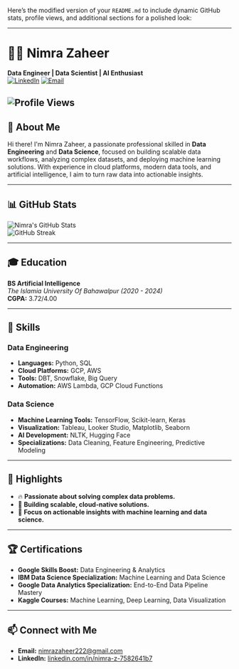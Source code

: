 Here’s the modified version of your `README.md` to include dynamic GitHub stats, profile views, and additional sections for a polished look:

---

# 👩‍💻 Nimra Zaheer

**Data Engineer | Data Scientist | AI Enthusiast**  
[![LinkedIn](https://img.shields.io/badge/LinkedIn-Connect-blue?logo=linkedin)](https://linkedin.com/in/nimra-z-7582641b7) [![Email](https://img.shields.io/badge/Email-Contact-red?logo=gmail)](mailto:nimrazaheer222@gmail.com)

![Profile Views](https://komarev.com/ghpvc/?username=nimrazaheer&color=blueviolet&style=flat-square)
---

## 👋 About Me
Hi there! I'm Nimra Zaheer, a passionate professional skilled in **Data Engineering** and **Data Science**, focused on building scalable data workflows, analyzing complex datasets, and deploying machine learning solutions. With experience in cloud platforms, modern data tools, and artificial intelligence, I aim to turn raw data into actionable insights.

---

## 📊 GitHub Stats

![Nimra's GitHub Stats](https://github-readme-stats.vercel.app/api?username=nimrazaheer&show_icons=true&theme=radical)  
![GitHub Streak](https://streak-stats.demolab.com/?user=nimrazaheer&theme=radical)  

---

## 🎓 Education
**BS Artificial Intelligence**  
*The Islamia University Of Bahawalpur (2020 - 2024)*  
**CGPA:** 3.72/4.00  

---

## 🔧 Skills

### **Data Engineering**
- **Languages:** Python, SQL  
- **Cloud Platforms:** GCP, AWS  
- **Tools:** DBT, Snowflake, Big Query  
- **Automation:** AWS Lambda, GCP Cloud Functions  

### **Data Science**
- **Machine Learning Tools:** TensorFlow, Scikit-learn, Keras  
- **Visualization:** Tableau, Looker Studio, Matplotlib, Seaborn  
- **AI Development:** NLTK, Hugging Face  
- **Specializations:** Data Cleaning, Feature Engineering, Predictive Modeling  

---

## 🌟 Highlights

- 🔥 **Passionate about solving complex data problems.**  
- 🚀 **Building scalable, cloud-native solutions.**  
- 🎯 **Focus on actionable insights with machine learning and data science.**

---

## 🏆 Certifications
- **Google Skills Boost:** Data Engineering & Analytics  
- **IBM Data Science Specialization:** Machine Learning and Data Science  
- **Google Data Analytics Specialization:** End-to-End Data Pipeline Mastery  
- **Kaggle Courses:** Machine Learning, Deep Learning, Data Visualization  

---

## 📫 Connect with Me

- **Email:** [nimrazaheer222@gmail.com](mailto:nimrazaheer222@gmail.com)  
- **LinkedIn:** [linkedin.com/in/nimra-z-7582641b7](https://linkedin.com/in/nimra-z-7582641b7)  
